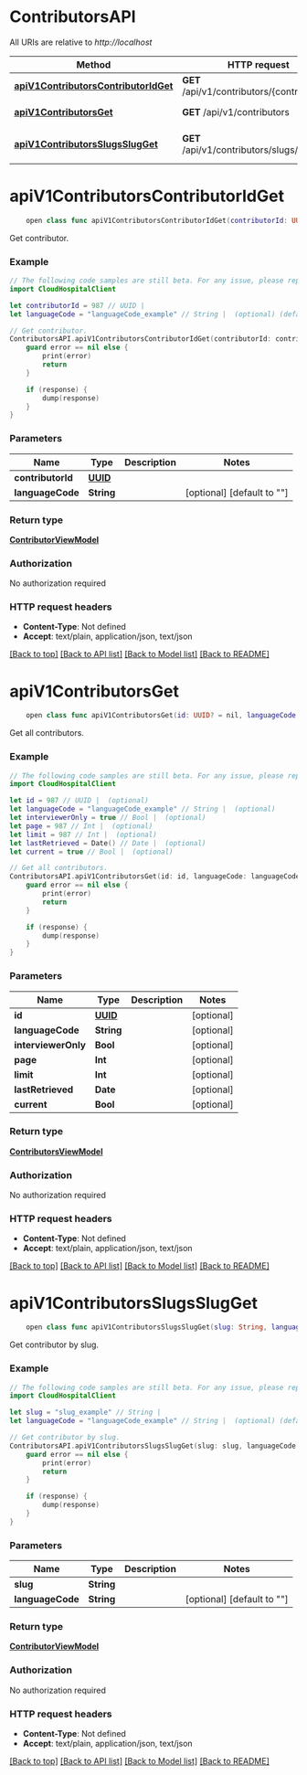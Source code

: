 # ContributorsAPI

All URIs are relative to *http://localhost*

Method | HTTP request | Description
------------- | ------------- | -------------
[**apiV1ContributorsContributorIdGet**](ContributorsAPI.md#apiv1contributorscontributoridget) | **GET** /api/v1/contributors/{contributorId} | Get contributor.
[**apiV1ContributorsGet**](ContributorsAPI.md#apiv1contributorsget) | **GET** /api/v1/contributors | Get all contributors.
[**apiV1ContributorsSlugsSlugGet**](ContributorsAPI.md#apiv1contributorsslugsslugget) | **GET** /api/v1/contributors/slugs/{slug} | Get contributor by slug.


# **apiV1ContributorsContributorIdGet**
```swift
    open class func apiV1ContributorsContributorIdGet(contributorId: UUID, languageCode: String? = nil, completion: @escaping (_ data: ContributorViewModel?, _ error: Error?) -> Void)
```

Get contributor.

### Example 
```swift
// The following code samples are still beta. For any issue, please report via http://github.com/OpenAPITools/openapi-generator/issues/new
import CloudHospitalClient

let contributorId = 987 // UUID | 
let languageCode = "languageCode_example" // String |  (optional) (default to "")

// Get contributor.
ContributorsAPI.apiV1ContributorsContributorIdGet(contributorId: contributorId, languageCode: languageCode) { (response, error) in
    guard error == nil else {
        print(error)
        return
    }

    if (response) {
        dump(response)
    }
}
```

### Parameters

Name | Type | Description  | Notes
------------- | ------------- | ------------- | -------------
 **contributorId** | [**UUID**](.md) |  | 
 **languageCode** | **String** |  | [optional] [default to &quot;&quot;]

### Return type

[**ContributorViewModel**](ContributorViewModel.md)

### Authorization

No authorization required

### HTTP request headers

 - **Content-Type**: Not defined
 - **Accept**: text/plain, application/json, text/json

[[Back to top]](#) [[Back to API list]](../README.md#documentation-for-api-endpoints) [[Back to Model list]](../README.md#documentation-for-models) [[Back to README]](../README.md)

# **apiV1ContributorsGet**
```swift
    open class func apiV1ContributorsGet(id: UUID? = nil, languageCode: String? = nil, interviewerOnly: Bool? = nil, page: Int? = nil, limit: Int? = nil, lastRetrieved: Date? = nil, current: Bool? = nil, completion: @escaping (_ data: ContributorsViewModel?, _ error: Error?) -> Void)
```

Get all contributors.

### Example 
```swift
// The following code samples are still beta. For any issue, please report via http://github.com/OpenAPITools/openapi-generator/issues/new
import CloudHospitalClient

let id = 987 // UUID |  (optional)
let languageCode = "languageCode_example" // String |  (optional)
let interviewerOnly = true // Bool |  (optional)
let page = 987 // Int |  (optional)
let limit = 987 // Int |  (optional)
let lastRetrieved = Date() // Date |  (optional)
let current = true // Bool |  (optional)

// Get all contributors.
ContributorsAPI.apiV1ContributorsGet(id: id, languageCode: languageCode, interviewerOnly: interviewerOnly, page: page, limit: limit, lastRetrieved: lastRetrieved, current: current) { (response, error) in
    guard error == nil else {
        print(error)
        return
    }

    if (response) {
        dump(response)
    }
}
```

### Parameters

Name | Type | Description  | Notes
------------- | ------------- | ------------- | -------------
 **id** | [**UUID**](.md) |  | [optional] 
 **languageCode** | **String** |  | [optional] 
 **interviewerOnly** | **Bool** |  | [optional] 
 **page** | **Int** |  | [optional] 
 **limit** | **Int** |  | [optional] 
 **lastRetrieved** | **Date** |  | [optional] 
 **current** | **Bool** |  | [optional] 

### Return type

[**ContributorsViewModel**](ContributorsViewModel.md)

### Authorization

No authorization required

### HTTP request headers

 - **Content-Type**: Not defined
 - **Accept**: text/plain, application/json, text/json

[[Back to top]](#) [[Back to API list]](../README.md#documentation-for-api-endpoints) [[Back to Model list]](../README.md#documentation-for-models) [[Back to README]](../README.md)

# **apiV1ContributorsSlugsSlugGet**
```swift
    open class func apiV1ContributorsSlugsSlugGet(slug: String, languageCode: String? = nil, completion: @escaping (_ data: ContributorViewModel?, _ error: Error?) -> Void)
```

Get contributor by slug.

### Example 
```swift
// The following code samples are still beta. For any issue, please report via http://github.com/OpenAPITools/openapi-generator/issues/new
import CloudHospitalClient

let slug = "slug_example" // String | 
let languageCode = "languageCode_example" // String |  (optional) (default to "")

// Get contributor by slug.
ContributorsAPI.apiV1ContributorsSlugsSlugGet(slug: slug, languageCode: languageCode) { (response, error) in
    guard error == nil else {
        print(error)
        return
    }

    if (response) {
        dump(response)
    }
}
```

### Parameters

Name | Type | Description  | Notes
------------- | ------------- | ------------- | -------------
 **slug** | **String** |  | 
 **languageCode** | **String** |  | [optional] [default to &quot;&quot;]

### Return type

[**ContributorViewModel**](ContributorViewModel.md)

### Authorization

No authorization required

### HTTP request headers

 - **Content-Type**: Not defined
 - **Accept**: text/plain, application/json, text/json

[[Back to top]](#) [[Back to API list]](../README.md#documentation-for-api-endpoints) [[Back to Model list]](../README.md#documentation-for-models) [[Back to README]](../README.md)

